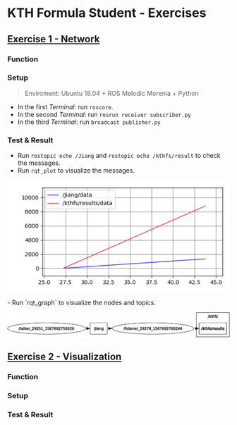 # KTH Formula Student - Exercises
## [Exercise 1 - Network](/kthfsdv/src/exc1)
### Function
### Setup
> Enviroment: Ubuntu 18.04 + ROS Melodic Morenia + Python
- In the first *Terminal*: run `roscore`.
- In the second *Terminal*: run `rosrun receiver subscriber.py`
- In the third *Terminal*: run `broadcast publisher.py`
### Test & Result
- Run `rostopic echo /Jiang` and `rostopic echo /kthfs/result` to check the messages.
- Run `rqt_plot` to visualize the messages.
<p align="center">
  <img src="/kthfsdv/src/rosplot.png" alt>
</p> 
- Run `rqt_graph` to visualize the nodes and topics.
<p align="center">
  <img src="/kthfsdv/src/rosgraph.png" alt>
</p> 

## [Exercise 2 - Visualization](/exc2)
### Function
### Setup
### Test & Result

